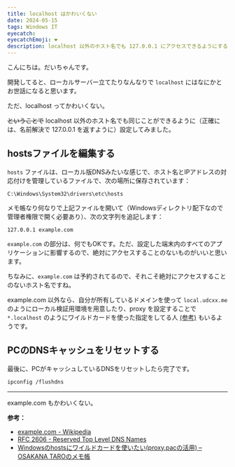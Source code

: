 ```yaml
---
title: localhost はかわいくない
date: 2024-05-15
tags: Windows IT
eyecatch: 
eyecatchEmoji: ❤
description: localhost 以外のホスト名でも 127.0.0.1 にアクセスできるようにする方法を紹介します。
---
```


こんにちは。だいちゃんです。

開発してると、ローカルサーバー立てたりなんなりで `localhost` にはなにかとお世話になると思います。

ただ、localhost ってかわいくない。

~~ということで~~ localhost 以外のホスト名でも同じことができるように（正確には、名前解決で 127.0.0.1 を返すように）設定してみました。

## hostsファイルを編集する

`hosts` ファイルは、ローカル版DNSみたいな感じで、ホスト名とIPアドレスの対応付けを管理しているファイルで、次の場所に保存されています：

`C:\Windows\System32\drivers\etc\hosts` 

メモ帳なり何なりで上記ファイルを開いて（Windowsディレクトリ配下なので管理者権限で開く必要あり）、次の文字列を追記します：

```
127.0.0.1 example.com
```

`example.com` の部分は、何でもOKです。ただ、設定した端末内のすべてのアプリケーションに影響するので、絶対にアクセスすることのないものがいいと思います。

ちなみに、`example.com` は予約されてるので、それこそ絶対にアクセスすることのないホスト名ですね。

example.com 以外なら、自分が所有しているドメインを使って `local.udcxx.me` のようにローカル検証用環境を用意したり、proxy を設定することで `*.localhost` のようにワイルドカードを使った指定をしてる人 [(参考)](https://blog.osakana.net/archives/8894) もいるようです。


## PCのDNSキャッシュをリセットする

最後に、PCがキャッシュしているDNSをリセットしたら完了です。

```bash
ipconfig /flushdns
```

---

example.com もかわいくない。

**参考：**

* [example.com - Wikipedia](https://ja.wikipedia.org/wiki/Example.com)
* [RFC 2606 - Reserved Top Level DNS Names](https://datatracker.ietf.org/doc/html/rfc2606)
* [Windowsのhostsにワイルドカードを使いたい(proxy.pacの活用) – OSAKANA TAROのメモ帳](https://blog.osakana.net/archives/8894)
